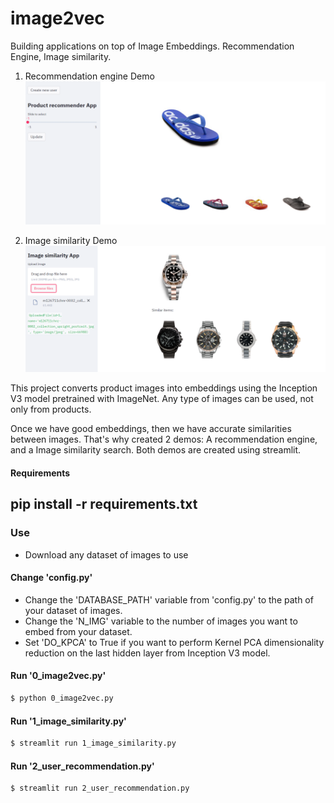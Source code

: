 # image2vec
Building applications on top of Image Embeddings. 
Recommendation Engine, Image similarity.

1) Recommendation engine Demo <br/>
![](imgs/product_recommender.PNG)

2) Image similarity Demo <br/>
![](imgs/image_similarity.PNG)

This project converts product images into embeddings using the Inception V3 model pretrained with ImageNet.
Any type of images can be used, not only from products.

Once we have good embeddings, then we have accurate similarities between images. 
That's why created 2 demos: A recommendation engine, and a Image similarity search.
Both demos are created using streamlit.

#### Requirements
pip install -r requirements.txt
---
### Use
- Download any dataset of images to use

#### Change 'config.py'
- Change the 'DATABASE_PATH' variable from 'config.py' to the path of your dataset of images.
- Change the 'N_IMG' variable to the number of images you want to embed from your dataset.
- Set 'DO_KPCA' to True if you want to perform Kernel PCA dimensionality reduction on the last hidden layer from Inception V3 model.

#### Run '0_image2vec.py'
```bash
$ python 0_image2vec.py
```

#### Run '1_image_similarity.py'
```bash
$ streamlit run 1_image_similarity.py
```

#### Run '2_user_recommendation.py'
```bash
$ streamlit run 2_user_recommendation.py
```
